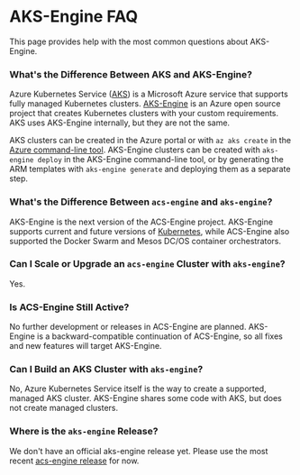 # AKS-Engine FAQ

This page provides help with the most common questions about AKS-Engine.

### What's the Difference Between AKS and AKS-Engine?

Azure Kubernetes Service ([AKS][]) is a Microsoft Azure service that supports fully managed Kubernetes clusters. [AKS-Engine][] is an Azure open source project that creates Kubernetes clusters with your custom requirements. AKS uses AKS-Engine internally, but they are not the same.

AKS clusters can be created in the Azure portal or with `az aks create` in the [Azure command-line tool][]. AKS-Engine clusters can be created with `aks-engine deploy` in the AKS-Engine command-line tool, or by generating the ARM templates with `aks-engine generate` and deploying them as a separate step.

### What's the Difference Between `acs-engine` and `aks-engine`?

AKS-Engine is the next version of the ACS-Engine project. AKS-Engine supports current and future versions of [Kubernetes][], while ACS-Engine also supported the Docker Swarm and Mesos DC/OS container orchestrators.

### Can I Scale or Upgrade an `acs-engine` Cluster with `aks-engine`?

Yes.

### Is ACS-Engine Still Active?

No further development or releases in ACS-Engine are planned. AKS-Engine is a backward-compatible continuation of ACS-Engine, so all fixes and new features will target AKS-Engine.

### Can I Build an AKS Cluster with `aks-engine`?

No, Azure Kubernetes Service itself is the way to create a supported, managed AKS cluster. AKS-Engine shares some code with AKS, but does not create managed clusters.

### Where is the `aks-engine` Release?

We don't have an official aks-engine release yet. Please use the most recent [acs-engine release][] for now.

[AKS]: https://azure.microsoft.com/en-us/services/kubernetes-service/
[AKS-Engine]: https://github.com/Azure/aks-engine
[Azure command-line tool]: https://docs.microsoft.com/en-us/cli/azure/install-azure-cli?view=azure-cli-latest
[acs-engine release]: https://github.com/Azure/acs-engine/releases
[Kubernetes]: https://kubernetes.io/
